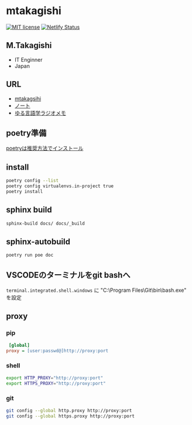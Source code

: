 # mtakagishi

[![MIT license](https://img.shields.io/badge/License-MIT-blue.svg)](https://lbesson.mit-license.org/) [![Netlify Status](https://api.netlify.com/api/v1/badges/6b829839-ee1a-4297-9a33-e6895ae33b64/deploy-status)](https://app.netlify.com/sites/ecstatic-hermann-3e547a/deploys)


## M.Takagishi

* IT Enginner
* Japan

## URL

* [mtakagsihi](https://mtakagishi.netlify.app)
* [ノート](https://mtakagishi.com)
* [ゆる言語学ラジオメモ](https://yurugengo.mtakagishi.com)

## poetry準備

[poetryは推奨方法でインストール](https://python-poetry.org/docs/#installation)

## install

``` bash
poetry config --list
poetry config virtualenvs.in-project true
poetry install
```

## sphinx build

``` bash
sphinx-build docs/ docs/_build
```

## sphinx-autobuild

``` bash
poetry run poe doc
```

## VSCODEのターミナルをgit bashへ

`terminal.integrated.shell.windows` に "C:\\Program Files\\Git\\bin\\bash.exe" を設定

## proxy

### pip

```ini:$HOME/pip/pip.ini
 [global]
proxy = [user:passwd@]http://proxy:port
```

### shell

```bash
export HTTP_PROXY="http://proxy:port"
export HTTPS_PROXY="http://proxy:port"
```

### git

```bash
git config --global http.proxy http://proxy:port
git config --global https.proxy http://proxy:port
```
